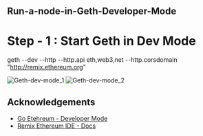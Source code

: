 ## Run-a-node-in-Geth-Developer-Mode
# Step - 1 : Start Geth in Dev Mode

geth --dev --http --http.api eth,web3,net --http.corsdomain "http://remix.ethereum.org"

![Geth-dev-mode_1](https://github.com/LifnaJos/Run-a-node-in-Geth-Developer-Mode/blob/8e03b3e62f39850af7994ac4c6d57566dbf2f861/Screenshot%20from%202023-08-23%2000-52-50.png)
![Geth-dev-mode_2]()
## Acknowledgements
* [Go Etehreum - Developer Mode](https://geth.ethereum.org/docs/developers/dapp-developer/dev-mode)
* [Remix Ethereum IDE - Docs](https://remix-ide.readthedocs.io/en/latest/run.html#more-about-external-http-provider)
